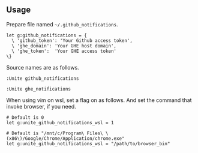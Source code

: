 ## Usage

Prepare file named `~/.github_notifications`.

```
let g:github_notifications = {
  \ 'github_token': 'Your Github access token',
  \ 'ghe_domain': 'Your GHE host domain',
  \ 'ghe_token':  'Your GHE access token'
\}
```

Source names are as follows.

```
:Unite github_notifications
```

```
:Unite ghe_notifications
```

When using vim on wsl, set a flag on as follows. And set the command that invoke browser, if you need.

```
# Default is 0
let g:unite_github_notifications_wsl = 1

# Default is "/mnt/c/Program\ Files\ \(x86\)/Google/Chrome/Application/chrome.exe"
let g:unite_github_notifications_wsl = "/path/to/browser_bin"
```
